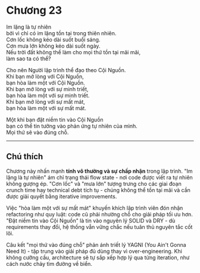 # Chương 23  

Im lặng là tự nhiên  
bởi vì chỉ có im lặng tồn tại trong thiên nhiên.  
Cơn lốc không kéo dài suốt buổi sáng.  
Cơn mưa lớn không kéo dài suốt ngày.  
Nếu trời đất không thể làm cho mọi thứ tồn tại mãi mãi,  
làm sao ta có thể?  

Cho nên Người lập trình thể đạo theo Cội Nguồn.  
Khi bạn mở lòng với Cội Nguồn,  
bạn hòa làm một với Cội Nguồn.  
Khi bạn mở lòng với sự minh triết,  
bạn hòa làm một với sự minh triết.  
Khi bạn mở lòng với sự mất mát,  
bạn hòa làm một với sự mất mát.  

Một khi bạn đặt niềm tin vào Cội Nguồn  
bạn có thể tin tưởng vào phản ứng tự nhiên của mình.  
Mọi thứ sẽ vào đúng chỗ.  

---

## Chú thích  

Chương này nhấn mạnh **tính vô thường và sự chấp nhận** trong lập trình. "Im lặng là tự nhiên" ám chỉ trạng thái flow state - nơi code được viết ra tự nhiên không gượng ép. "Cơn lốc" và "mưa lớn" tượng trưng cho các giai đoạn crunch time hay technical debt tích tụ - chúng không thể tồn tại mãi và cần được giải quyết bằng iterative improvements.  

Việc "hòa làm một với sự mất mát" khuyến khích lập trình viên đón nhận refactoring như quy luật: code cũ phải nhường chỗ cho giải pháp tối ưu hơn. "Đặt niềm tin vào Cội Nguồn" là tin vào nguyên lý SOLID và DRY - dù requirements thay đổi, hệ thống vẫn vững chắc nếu tuân thủ nguyên tắc cốt lõi.  

Câu kết "mọi thứ vào đúng chỗ" phản ánh triết lý YAGNI (You Ain't Gonna Need It) - tập trung vào giải pháp đủ dùng thay vì over-engineering. Khi không cưỡng cầu, architecture sẽ tự sắp xếp hợp lý qua từng iteration, như cách nước chảy tìm đường về biển. 